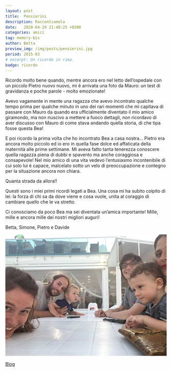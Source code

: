 ```yaml
---
layout: post
title:  Pensierini
description: Raccontiamola
date:   2020-04-29 21:48:25 +0200
categories: amici
tag: memory-bis
author: Betta
preview_img: /img/posts/pensierini.jpg
period: 2015-03
# excerpt: Un ricordo in rima.
badge: ricordo
---
```


Ricordo molto bene quando, mentre ancora ero nel letto dell’ospedale con un piccolo Pietro nuovo nuovo, mi è arrivata una foto da Mauro: un test di gravidanza e poche parole - molto emozionate! 

Avevo vagamente in mente una ragazza che avevo incontrato qualche tempo prima per qualche minuto in uno dei rari  momenti che mi capitava di passare con Mauro da quando era ufficialmente diventato il mio amico giramondo, ma non riuscivo a mettere a fuoco dettagli, non ricordavo di aver discusso con Mauro di come stava andando quella storia, di che tipa fosse questa Bea! 

E poi ricordo la prima volta che ho incontrato Bea a casa nostra... Pietro era ancora molto piccolo ed io ero in quella fase dolce ed affaticata della maternità alle prime settimane. Mi aveva fatto tanta tenerezza conoscere quella ragazza piena di dubbi e spavento ma anche coraggiosa e consapevole!  Nel mio amico di una vita vedevo l’entusiasmo incontenibile di cui solo lui è capace, malcelato sotto un velo di preoccupazione e contegno per la situazione ancora non chiara.

Quanta strada da allora!!

Questi sono i miei primi ricordi legati a Bea. Una cosa mi ha subito colpito di lei: la forza di chi sa da dove viene e cosa vuole, unita al coraggio di cambiare quello che le va stretto. 

Ci conosciamo da poco Bea ma sei diventata un’amica importante! 
Mille, mille e ancora mille dei nostri migliori auguri! 

Betta, Simone, Pietro e Davide

![mare](/img/posts/pensierini.jpg)

<a href="/blog"><span class="badge badge-blog">Blog</span></a>

